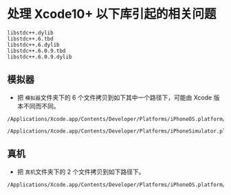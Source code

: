 # 处理 Xcode10+ 以下库引起的相关问题 

```
libstdc++.dylib
libstdc++.6.tbd
libstdc++.6.dylib
libstdc++.6.0.9.tbd
libstdc++.6.0.9.dylib

```

## 模拟器

- 把 `模拟器`文件夹下的 6 个文件拷贝到如下其中一个路径下，可能由 Xcode 版本不同而不同。

```
/Applications/Xcode.app/Contents/Developer/Platforms/iPhoneOS.platform/Library/Developer/CoreSimulator/Profiles/Runtimes/iOS.simruntime/Contents/Resources/RuntimeRoot/usr/lib/

/Applications/Xcode.app/Contents/Developer/Platforms/iPhoneSimulator.platform/Developer/SDKs/iPhoneSimulator.sdk/usr/lib/
```



## 真机

- 把 `真机`文件夹下的 2 个文件拷贝到如下路径下。

```
/Applications/Xcode.app/Contents/Developer/Platforms/iPhoneOS.platform/Developer/SDKs/iPhoneOS.sdk/usr/lib/
```











